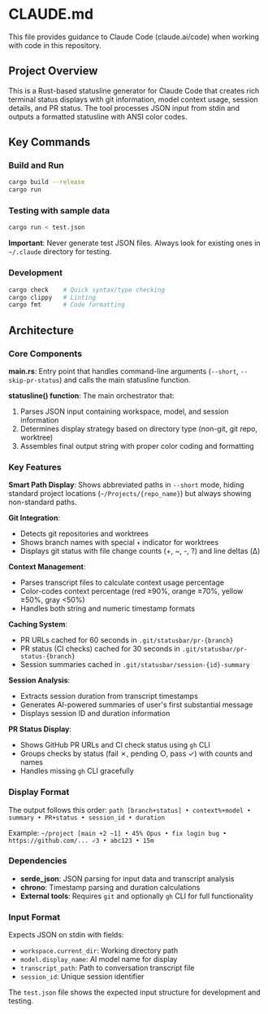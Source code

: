 # CLAUDE.md

This file provides guidance to Claude Code (claude.ai/code) when working with code in this repository.

## Project Overview

This is a Rust-based statusline generator for Claude Code that creates rich terminal status displays with git information, model context usage, session details, and PR status. The tool processes JSON input from stdin and outputs a formatted statusline with ANSI color codes.

## Key Commands

### Build and Run

```bash
cargo build --release
cargo run
```

### Testing with sample data

```bash
cargo run < test.json
```

**Important**: Never generate test JSON files. Always look for existing ones in `~/.claude` directory for testing.

### Development

```bash
cargo check    # Quick syntax/type checking
cargo clippy   # Linting
cargo fmt      # Code formatting
```

## Architecture

### Core Components

**main.rs**: Entry point that handles command-line arguments (`--short`, `--skip-pr-status`) and calls the main statusline function.

**statusline() function**: The main orchestrator that:

1. Parses JSON input containing workspace, model, and session information
2. Determines display strategy based on directory type (non-git, git repo, worktree)
3. Assembles final output string with proper color coding and formatting

### Key Features

**Smart Path Display**: Shows abbreviated paths in `--short` mode, hiding standard project locations (`~/Projects/{repo_name}`) but always showing non-standard paths.

**Git Integration**:

- Detects git repositories and worktrees
- Shows branch names with special `↟` indicator for worktrees
- Displays git status with file change counts (+, ~, -, ?) and line deltas (Δ)

**Context Management**:

- Parses transcript files to calculate context usage percentage
- Color-codes context percentage (red ≥90%, orange ≥70%, yellow ≥50%, gray <50%)
- Handles both string and numeric timestamp formats

**Caching System**:

- PR URLs cached for 60 seconds in `.git/statusbar/pr-{branch}`
- PR status (CI checks) cached for 30 seconds in `.git/statusbar/pr-status-{branch}`
- Session summaries cached in `.git/statusbar/session-{id}-summary`

**Session Analysis**:

- Extracts session duration from transcript timestamps
- Generates AI-powered summaries of user's first substantial message
- Displays session ID and duration information

**PR Status Display**:

- Shows GitHub PR URLs and CI check status using `gh` CLI
- Groups checks by status (fail ✗, pending ○, pass ✓) with counts and names
- Handles missing `gh` CLI gracefully

### Display Format

The output follows this order: `path [branch+status] • context%+model • summary • PR+status • session_id • duration`

Example: `~/project [main +2 ~1] • 45% Opus • fix login bug • https://github.com/... ✓3 • abc123 • 15m`

### Dependencies

- **serde_json**: JSON parsing for input data and transcript analysis
- **chrono**: Timestamp parsing and duration calculations
- **External tools**: Requires `git` and optionally `gh` CLI for full functionality

### Input Format

Expects JSON on stdin with fields:

- `workspace.current_dir`: Working directory path
- `model.display_name`: AI model name for display
- `transcript_path`: Path to conversation transcript file
- `session_id`: Unique session identifier

The `test.json` file shows the expected input structure for development and testing.

